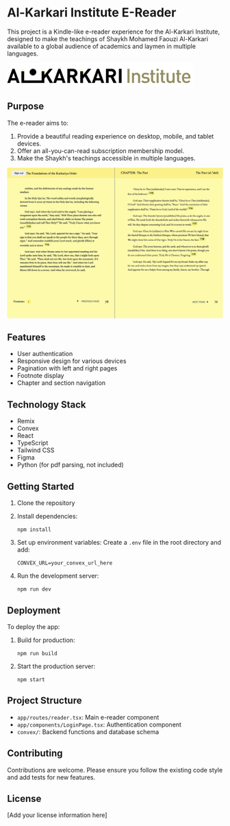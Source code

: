# Al-Karkari Institute E-Reader

This project is a Kindle-like e-reader experience for the Al-Karkari Institute, designed to make the teachings of Shaykh Mohamed Faouzi Al-Karkari available to a global audience of academics and laymen in multiple languages.

![Al-Karkari Institute Logo](public/institute-logo.png)

## Purpose

The e-reader aims to:

1. Provide a beautiful reading experience on desktop, mobile, and tablet devices.
2. Offer an all-you-can-read subscription membership model.
3. Make the Shaykh's teachings accessible in multiple languages.

![E-Reader Demo Image](public/readme_1.jpeg)

## Features

- User authentication
- Responsive design for various devices
- Pagination with left and right pages
- Footnote display
- Chapter and section navigation

## Technology Stack

- Remix
- Convex
- React
- TypeScript
- Tailwind CSS
- Figma
- Python (for pdf parsing, not included)

## Getting Started

1. Clone the repository
2. Install dependencies:
   ```
   npm install
   ```
3. Set up environment variables:
   Create a `.env` file in the root directory and add:

   ```
   CONVEX_URL=your_convex_url_here
   ```

4. Run the development server:
   ```
   npm run dev
   ```

## Deployment

To deploy the app:

1. Build for production:

   ```
   npm run build
   ```

2. Start the production server:
   ```
   npm start
   ```

## Project Structure

- `app/routes/reader.tsx`: Main e-reader component
- `app/components/LoginPage.tsx`: Authentication component
- `convex/`: Backend functions and database schema

## Contributing

Contributions are welcome. Please ensure you follow the existing code style and add tests for new features.

## License

[Add your license information here]

